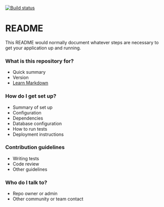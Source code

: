 
[![Build status](https://ci.appveyor.com/api/projects/status/q98yyj575t8mv5me/branch/VS2015Upgrade?svg=true)](https://ci.appveyor.com/project/borrillis/sharpinputsystem/branch/VS2015Upgrade)

# README #

This README would normally document whatever steps are necessary to get your application up and running.

### What is this repository for? ###

* Quick summary
* Version
* [Learn Markdown](https://bitbucket.org/tutorials/markdowndemo)

### How do I get set up? ###

* Summary of set up
* Configuration
* Dependencies
* Database configuration
* How to run tests
* Deployment instructions

### Contribution guidelines ###

* Writing tests
* Code review
* Other guidelines

### Who do I talk to? ###

* Repo owner or admin
* Other community or team contact